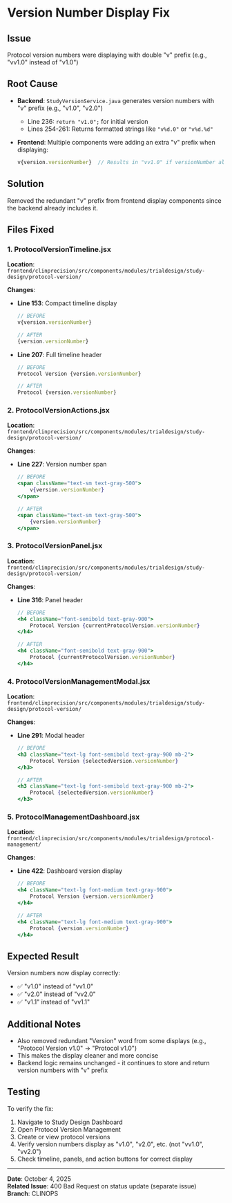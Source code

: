 # Version Number Display Fix

## Issue
Protocol version numbers were displaying with double "v" prefix (e.g., "vv1.0" instead of "v1.0")

## Root Cause
- **Backend**: `StudyVersionService.java` generates version numbers with "v" prefix (e.g., "v1.0", "v2.0")
  - Line 236: `return "v1.0";` for initial version
  - Lines 254-261: Returns formatted strings like `"v%d.0"` or `"v%d.%d"`
  
- **Frontend**: Multiple components were adding an extra "v" prefix when displaying:
  ```jsx
  v{version.versionNumber}  // Results in "vv1.0" if versionNumber already contains "v"
  ```

## Solution
Removed the redundant "v" prefix from frontend display components since the backend already includes it.

## Files Fixed

### 1. ProtocolVersionTimeline.jsx
**Location**: `frontend/clinprecision/src/components/modules/trialdesign/study-design/protocol-version/`

**Changes**:
- **Line 153**: Compact timeline display
  ```jsx
  // BEFORE
  v{version.versionNumber}
  
  // AFTER
  {version.versionNumber}
  ```

- **Line 207**: Full timeline header
  ```jsx
  // BEFORE
  Protocol Version {version.versionNumber}
  
  // AFTER
  Protocol {version.versionNumber}
  ```

### 2. ProtocolVersionActions.jsx
**Location**: `frontend/clinprecision/src/components/modules/trialdesign/study-design/protocol-version/`

**Changes**:
- **Line 227**: Version number span
  ```jsx
  // BEFORE
  <span className="text-sm text-gray-500">
      v{version.versionNumber}
  </span>
  
  // AFTER
  <span className="text-sm text-gray-500">
      {version.versionNumber}
  </span>
  ```

### 3. ProtocolVersionPanel.jsx
**Location**: `frontend/clinprecision/src/components/modules/trialdesign/study-design/protocol-version/`

**Changes**:
- **Line 316**: Panel header
  ```jsx
  // BEFORE
  <h4 className="font-semibold text-gray-900">
      Protocol Version {currentProtocolVersion.versionNumber}
  </h4>
  
  // AFTER
  <h4 className="font-semibold text-gray-900">
      Protocol {currentProtocolVersion.versionNumber}
  </h4>
  ```

### 4. ProtocolVersionManagementModal.jsx
**Location**: `frontend/clinprecision/src/components/modules/trialdesign/study-design/protocol-version/`

**Changes**:
- **Line 291**: Modal header
  ```jsx
  // BEFORE
  <h3 className="text-lg font-semibold text-gray-900 mb-2">
      Protocol Version {selectedVersion.versionNumber}
  </h3>
  
  // AFTER
  <h3 className="text-lg font-semibold text-gray-900 mb-2">
      Protocol {selectedVersion.versionNumber}
  </h3>
  ```

### 5. ProtocolManagementDashboard.jsx
**Location**: `frontend/clinprecision/src/components/modules/trialdesign/protocol-management/`

**Changes**:
- **Line 422**: Dashboard version display
  ```jsx
  // BEFORE
  <h4 className="text-lg font-medium text-gray-900">
      Protocol Version {version.versionNumber}
  </h4>
  
  // AFTER
  <h4 className="text-lg font-medium text-gray-900">
      Protocol {version.versionNumber}
  </h4>
  ```

## Expected Result
Version numbers now display correctly:
- ✅ "v1.0" instead of "vv1.0"
- ✅ "v2.0" instead of "vv2.0"
- ✅ "v1.1" instead of "vv1.1"

## Additional Notes
- Also removed redundant "Version" word from some displays (e.g., "Protocol Version v1.0" → "Protocol v1.0")
- This makes the display cleaner and more concise
- Backend logic remains unchanged - it continues to store and return version numbers with "v" prefix

## Testing
To verify the fix:
1. Navigate to Study Design Dashboard
2. Open Protocol Version Management
3. Create or view protocol versions
4. Verify version numbers display as "v1.0", "v2.0", etc. (not "vv1.0", "vv2.0")
5. Check timeline, panels, and action buttons for correct display

---
**Date**: October 4, 2025  
**Related Issue**: 400 Bad Request on status update (separate issue)  
**Branch**: CLINOPS
